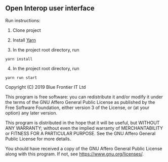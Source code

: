 ## Open Interop user interface

Run instructions:

1. Clone project

2. Install [Yarn](https://yarnpkg.com/en/docs/install)

3. In the project root directory, run

`yarn install`

4. In the project root directory, run

`yarn run start`

Copyright (C) 2019 Blue Frontier IT Ltd

This program is free software: you can redistribute it and/or modify
it under the terms of the GNU Affero General Public License as published
by the Free Software Foundation, either version 3 of the License, or
(at your option) any later version.

This program is distributed in the hope that it will be useful,
but WITHOUT ANY WARRANTY; without even the implied warranty of
MERCHANTABILITY or FITNESS FOR A PARTICULAR PURPOSE. See the
GNU Affero General Public License for more details.

You should have received a copy of the GNU Affero General Public License
along with this program. If not, see <https://www.gnu.org/licenses/>.
